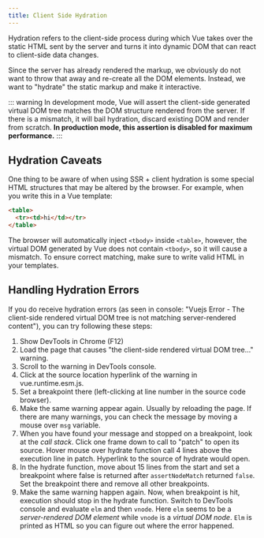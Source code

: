 ```yaml
---
title: Client Side Hydration
---
```

Hydration refers to the client-side process during which Vue takes over the static HTML sent by the server and turns it into dynamic DOM that can react to client-side data changes.

Since the server has already rendered the markup, we obviously do not want to throw that away and re-create all the DOM elements. Instead, we want to "hydrate" the static markup and make it interactive.

::: warning
In development mode, Vue will assert the client-side generated virtual DOM tree matches the DOM structure rendered from the server. If there is a mismatch, it will bail hydration, discard existing DOM and render from scratch. **In production mode, this assertion is disabled for maximum performance.**
:::

## Hydration Caveats
One thing to be aware of when using SSR + client hydration is some special HTML structures that may be altered by the browser. For example, when you write this in a Vue template:

```html
<table>
  <tr><td>hi</td></tr>
</table>
```

The browser will automatically inject `<tbody>` inside `<table>`, however, the virtual DOM generated by Vue does not contain `<tbody>`, so it will cause a mismatch. To ensure correct matching, make sure to write valid HTML in your templates.

## Handling Hydration Errors

If you do receive hydration errors (as seen in console: "Vuejs Error - The client-side rendered virtual DOM tree is not matching server-rendered content"), you can try following these steps:
1. Show DevTools in Chrome (F12)
2. Load the page that causes "the client-side rendered virtual DOM tree..." warning.
3. Scroll to the warning in DevTools console.
4. Click at the source location hyperlink of the warning in vue.runtime.esm.js.
5. Set a breakpoint there (left-clicking at line number in the source code browser).
6. Make the same warning appear again. Usually by reloading the page. If there are many warnings, you can check the message by moving a mouse over `msg` variable.
7. When you have found your message and stopped on a breakpoint, look at the _call stack_. Click one frame down to call to "patch" to open its source. Hover mouse over hydrate function call 4 lines above the execution line in patch. Hyperlink to the source of hydrate would open.
8. In the hydrate function, move about 15 lines from the start and set a breakpoint where false is returned after `assertNodeMatch` returned `false`. Set the breakpoint there and remove all other breakpoints.
9. Make the same warning happen again. Now, when breakpoint is hit, execution should stop in the hydrate function. Switch to DevTools console and evaluate `elm` and then `vnode`. Here `elm` seems to be a _server-rendered DOM element_ while `vnode` is a _virtual DOM node_. `Elm` is printed as HTML so you can figure out where the error happened.
